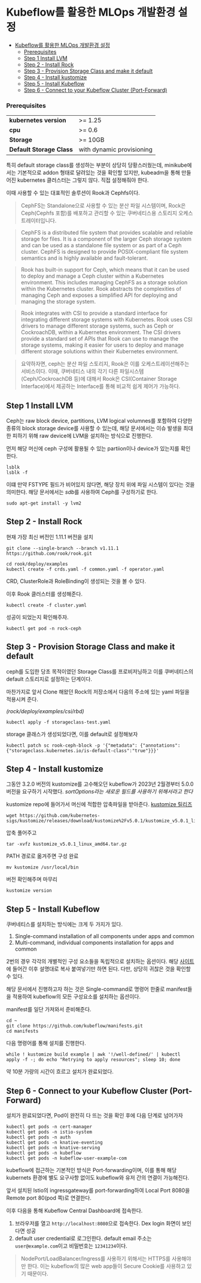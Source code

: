 # Kubeflow를 활용한 MLOps 개발환경 설정

- [Kubeflow를 활용한 MLOps 개발환경 설정](#kubeflow를-활용한-mlops-개발환경-설정)
    - [Prerequisites](#prerequisites)
  - [Step 1 Install LVM](#step-1-install-lvm)
  - [Step 2 - Install Rock](#step-2---install-rock)
  - [Step 3 - Provision Storage Class and make it default](#step-3---provision-storage-class-and-make-it-default)
  - [Step 4 - Install kustomize](#step-4---install-kustomize)
  - [Step 5 - Install Kubeflow](#step-5---install-kubeflow)
  - [Step 6 - Connect to your Kubeflow Cluster (Port-Forward)](#step-6---connect-to-your-kubeflow-cluster-port-forward)


### Prerequisites
|                    |         |
|------------------------|---------|
| **kubernetes version** | >= 1.25 |
| **cpu**                | >= 0.6     |
| **Storage**            | >= 10GB    |
| **Default Storage Class**| with dynamic provisioning|

특히 default storage class를 생성하는 부분이 상당히 당황스러웠는데, minikube에서는 기본적으로 addon 형태로 달려있는 것을 확인할 있지만, kubeadm을 통해 만들어진 kubernetes 클러스터는 그렇지 않다. 직접 설정해줘야 한다.

이때 사용할 수 있는 대표적인 솔루션이 Rook과 Cephfs이다. 
> CephFS는 Standalone으로 사용할 수 있는 분산 파일 시스템이며, Rock은 Ceph(Cephfs 포함)를 배포하고 관리할 수 있는 쿠버네티스용 스토리지 오케스트레이터입니다. 

>  CephFS is a distributed file system that provides scalable and reliable storage for files. It is a component of the larger Ceph storage system and can be used as a standalone file system or as part of a Ceph cluster. CephFS is designed to provide POSIX-compliant file system semantics and is highly available and fault-tolerant.

> Rook has built-in support for Ceph, which means that it can be used to deploy and manage a Ceph cluster within a Kubernetes environment. This includes managing CephFS as a storage solution within the Kubernetes cluster. Rook abstracts the complexities of managing Ceph and exposes a simplified API for deploying and managing the storage system.

> Rook integrates with CSI to provide a standard interface for integrating different storage systems with Kubernetes. Rook uses CSI drivers to manage different storage systems, such as Ceph or CockroachDB, within a Kubernetes environment. The CSI drivers provide a standard set of APIs that Rook can use to manage the storage systems, making it easier for users to deploy and manage different storage solutions within their Kubernetes environment.

> 요약하자면, ceph는 분산 파일 스토리지, Rook은 이를 오케스트레이션해주는 서비스이다. 이때, 쿠버네티스 내의 각기 다른 파일시스템(Ceph/CockroachDB 등)에 대해서 Rook은 CSI(Container Storage Interface)에서 제공하는 Interface를 통해 비교적 쉽게 제어가 가능하다.

## Step 1 Install LVM

Ceph는 raw block device, partitions, LVM logical volumnes를 포함하여 다양한 종류의 block storage device를 사용할 수 있는데, 해당 문서에서는 이슈 발생을 최대한 피하기 위해 raw device에 LVM을 설치하는 방식으로 진행한다.

먼저 해당 머신에 ceph 구성에 활용될 수 있는 partiion이나 device가 있는지를 확인한다.
```
lsblk
lsblk -f
```
이떄 만약 FSTYPE 필드가 비어있지 않다면, 해당 장치 위에 파일 시스템이 있다는 것을 의미한다. 해당 문서에서는 *sdb*를 사용하여 Ceph를 구성하기로 한다.

```
sudo apt-get install -y lvm2
```

## Step 2 - Install Rock

현재 가장 최신 버전인 1.11.1 버전을 설치

```
git clone --single-branch --branch v1.11.1 https://github.com/rook/rook.git
```

```
cd rook/deploy/examples
kubectl create -f crds.yaml -f common.yaml -f operator.yaml
```
CRD, ClusterRole과 RoleBinding이 생성되는 것을 볼 수 있다.

이후 Rook 클러스터를 생성해준다.
```
kubectl create -f cluster.yaml
```

성공이 되었는지 확인해주자.
```
kubectl get pod -n rock-ceph
```

## Step 3 - Provision Storage Class and make it default

ceph를 도입한 당초 목적이였던 Storage Class를 프로비저닝하고 이를 쿠버네티스의 default 스토리지로 설정하는 단계이다.

마찬가지로 앞서 Clone 해왔던 Rock의 저장소에서 다음의 주소에 있는 yaml 파일을 적용시켜 준다.

*(rock/deploy/examples/csi/rbd)*

```
kubectl apply -f storageclass-test.yaml
```

storage 클래스가 생성되었다면, 이를 default로 설정해보자
```
kubectl patch sc rook-ceph-block -p '{"metadata": {"annotations":{"storageclass.kubernetes.io/is-default-class":"true"}}}'
```

## Step 4 - Install kustomize

그동안 3.2.0 버전의 kustomize를 고수해오던 kubeflow가 2023년 2월경부터 5.0.0 버전을 요구하기 시작했다. *sortOptions라는 새로운 필드를 사용하기 위해서라고 한다*

kustomize repo에 들어가서 머신에 적합한 압축파일을 받아준다. [kustomize 릴리즈](https://github.com/kubernetes-sigs/kustomize/releases)

```
wget https://github.com/kubernetes-sigs/kustomize/releases/download/kustomize%2Fv5.0.1/kustomize_v5.0.1_linux_amd64.tar.gz
```

압축 풀어주고 
```
tar -xvfz kustomize_v5.0.1_linux_amd64.tar.gz
```

PATH 경로로 옮겨주면 구성 완료
```
mv kustomize /usr/local/bin
```

버전 확인해주며 마무리
```
kustomize version
```

## Step 5 - Install Kubeflow

쿠버네티스를 설치하는 방식에는 크게 두 가지가 있다.
1. Single-command installation of all components under apps and common
2. Multi-command, individual components installation for apps and common

2번의 경우 각각의 개별적인 구성 요소들을 독립적으로 설치하는 옵션이다. 해당 [사이트](https://github.com/kubeflow/manifests#connect-to-your-kubeflow-cluster)에 들어간 이후 설명대로 복사 붙여넣기만 하면 된다. 다만, 상당히 귀찮은 것을 확인할 수 있다. 

해당 문서에서 진행하고자 하는 것은 Single-command로 명령어 한줄로 manifest들을 적용하여 kubeflow의 모든 구성요소를 설치하는 옵션이다. 

manifest를 일단 가져와서 준비해준다.
```
cd ~
git clone https://github.com/kubeflow/manifests.git
cd manifests
```

다음 명령어를 통해 설치를 진행한다.
```
while ! kustomize build example | awk '!/well-defined/' | kubectl apply -f -; do echo "Retrying to apply resources"; sleep 10; done
```

약 10분 가량의 시간이 흐르고 설치가 완료되었다.

## Step 6 - Connect to your Kubeflow Cluster (Port-Forward)

설치가 완료되었다면, Pod이 완전히 다 뜨는 것을 확인 후에 다음 단계로 넘어가자
```
kubectl get pods -n cert-manager
kubectl get pods -n istio-system
kubectl get pods -n auth
kubectl get pods -n knative-eventing
kubectl get pods -n knative-serving
kubectl get pods -n kubeflow
kubectl get pods -n kubeflow-user-example-com
```

kubeflow에 접근하는 기본적인 방식은 Port-forwarding이며, 이를 통해 해당 kubernets 환경에 별도 요구사항 없이도 kubeflow와 유저 간의 연결이 가능해진다.

앞서 설치된 Istio의 ingressgateway를 port-forwarding하여 Local Port 8080을 Remote port 80(pod 쪽)로 연결한다.

이후 다음을 통해 Kubeflow Central Dashboard에 접속한다.
1. 브라우저를 열고 `http://localhost:8080`으로 접속한다. Dex login 화면이 보인다면 성공
2. default user credential로 로그인한다. default email 주소는 `user@example.com`이고 비밀번호는 `12341234`이다.

> NodePort/LoadBalancer/Ingress를 사용하기 위해서는 HTTPS를 사용해야만 한다. 이는 kubeflow의 많은 web app들이 Secure Cookie를 사용하고 있기 때문이다.